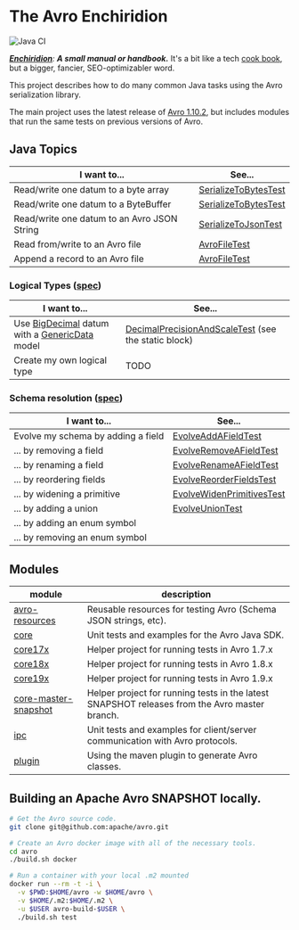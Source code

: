 The Avro Enchiridion
==============================================================================

![Java CI](https://github.com/RyanSkraba/avro-enchiridion/workflows/Java%20CI/badge.svg)

_[**Enchiridion**](https://en.wikipedia.org/wiki/Enchiridion): **A small manual or handbook.**_  It's a bit like a tech [cook book](https://www.oreilly.com/search/?query=cookbook), but a bigger, fancier, SEO-optimizabler word.

<!-- 2020/05/25: 920 O'Reilly results
     2020/06/05: 4758 O'Reilly results (but changed the search URL)
     2020/07/30: 5043 O'Reilly results -->

This project describes how to do many common Java tasks using the Avro serialization library.

The main project uses the latest release of [Avro 1.10.2](https://mvnrepository.com/artifact/org.apache.avro/avro/1.10.2), but includes modules that run the same tests on previous versions of Avro.

Java Topics
------------------------------------------------------------------------------

| I want to...                                | See...                 |
|---------------------------------------------|------------------------|
| Read/write one datum to a byte array        | [SerializeToBytesTest] |
| Read/write one datum to a ByteBuffer        | [SerializeToBytesTest] |
| Read/write one datum to an Avro JSON String | [SerializeToJsonTest]  |
| Read from/write to an Avro file             | [AvroFileTest]         |
| Append a record to an Avro file             | [AvroFileTest]         |

[SerializeToBytesTest]: core/src/test/java/com/skraba/avro/enchiridion/core/SerializeToBytesTest.java
[SerializeToJsonTest]: core/src/test/java/com/skraba/avro/enchiridion/core/SerializeToJsonTest.java
[AvroFileTest]: core/src/test/java/com/skraba/avro/enchiridion/core/file/AvroFileTest.java

### Logical Types ([spec][AvroSpecLogicalType])

| I want to...                                                               | See...                                                |
|----------------------------------------------------------------------------|-------------------------------------------------------|
| Use [BigDecimal][BigDecimal] datum with a [GenericData][GenericData] model | [DecimalPrecisionAndScaleTest] (see the static block) |
| Create my own logical type                                                 | TODO                                                  |

[AvroSpecLogicalType]: https://avro.apache.org/docs/current/spec.html#Logical+Types
[BigDecimal]: https://docs.oracle.com/en/java/javase/11/docs/api/java.base/java/math/BigDecimal.html
[GenericData]: https://avro.apache.org/docs/current/api/java/org/apache/avro/generic/GenericData.html
[DecimalPrecisionAndScaleTest]: core/src/test/java/com/skraba/avro/enchiridion/core/logical/DecimalPrecisionAndScaleTest.java

### Schema resolution ([spec][AvroSpecSchemaResolution])

| I want to...                       | See...                      |
|------------------------------------|-----------------------------|
| Evolve my schema by adding a field | [EvolveAddAFieldTest]       |
| ... by removing a field            | [EvolveRemoveAFieldTest]    |
| ... by renaming a field            | [EvolveRenameAFieldTest]    |
| ... by reordering fields           | [EvolveReorderFieldsTest]   |
| ... by widening a primitive        | [EvolveWidenPrimitivesTest] |
| ... by adding a union              | [EvolveUnionTest]           |
| ... by adding an enum symbol       |                             |
| ... by removing an enum symbol     |                             |

[AvroSpecSchemaResolution]: https://avro.apache.org/docs/current/spec.html#Schema+Resolution
[EvolveAddAFieldTest]: core/src/test/java/com/skraba/avro/enchiridion/core/evolution/EvolveAddAFieldTest.java
[EvolveRemoveAFieldTest]: core/src/test/java/com/skraba/avro/enchiridion/core/evolution/EvolveRemoveAFieldTest.java
[EvolveRenameAFieldTest]: core/src/test/java/com/skraba/avro/enchiridion/core/evolution/EvolveRenameAFieldTest.java
[EvolveReorderFieldsTest]: core/src/test/java/com/skraba/avro/enchiridion/core/evolution/EvolveReorderFieldsTest.java
[EvolveWidenPrimitivesTest]: core/src/test/java/com/skraba/avro/enchiridion/core/evolution/EvolveWidenPrimitivesTest.java
[EvolveUnionTest]: core/src/test/java/com/skraba/avro/enchiridion/core/evolution/EvolveUnionTest.java

Modules
------------------------------------------------------------------------------

| module                                                 | description                                                                                   |
|--------------------------------------------------------|-----------------------------------------------------------------------------------------------|
| [avro-resources](avro-resources/readme.md)             | Reusable resources for testing Avro (Schema JSON strings, etc).                               |
| [core](core/readme.md)                                 | Unit tests and examples for the Avro Java SDK.                                                |
| [core17x](core17x/readme.md)                           | Helper project for running tests in Avro 1.7.x                                                |
| [core18x](core18x/readme.md)                           | Helper project for running tests in Avro 1.8.x                                                |
| [core19x](core19x/readme.md)                           | Helper project for running tests in Avro 1.9.x                                                |
| [core-master-snapshot](core-master-snapshot/readme.md) | Helper project for running tests in the latest SNAPSHOT releases from the Avro master branch. |
| [ipc](ipc/readme.md)                                   | Unit tests and examples for client/server communication with Avro protocols.                  |
| [plugin](plugin/readme.md)                             | Using the maven plugin to generate Avro classes.                                              |

Building an Apache Avro SNAPSHOT locally.
------------------------------------------------------------------------------

```bash
# Get the Avro source code.
git clone git@github.com:apache/avro.git

# Create an Avro docker image with all of the necessary tools. 
cd avro
./build.sh docker

# Run a container with your local .m2 mounted
docker run --rm -t -i \
  -v $PWD:$HOME/avro -w $HOME/avro \
  -v $HOME/.m2:$HOME/.m2 \
  -u $USER avro-build-$USER \
  ./build.sh test
```
